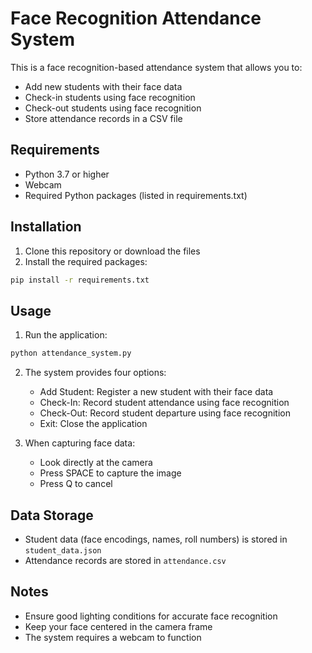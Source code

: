# Face Recognition Attendance System

This is a face recognition-based attendance system that allows you to:
- Add new students with their face data
- Check-in students using face recognition
- Check-out students using face recognition
- Store attendance records in a CSV file

## Requirements

- Python 3.7 or higher
- Webcam
- Required Python packages (listed in requirements.txt)

## Installation

1. Clone this repository or download the files
2. Install the required packages:
```bash
pip install -r requirements.txt
```

## Usage

1. Run the application:
```bash
python attendance_system.py
```

2. The system provides four options:
   - Add Student: Register a new student with their face data
   - Check-In: Record student attendance using face recognition
   - Check-Out: Record student departure using face recognition
   - Exit: Close the application

3. When capturing face data:
   - Look directly at the camera
   - Press SPACE to capture the image
   - Press Q to cancel

## Data Storage

- Student data (face encodings, names, roll numbers) is stored in `student_data.json`
- Attendance records are stored in `attendance.csv`

## Notes

- Ensure good lighting conditions for accurate face recognition
- Keep your face centered in the camera frame
- The system requires a webcam to function 